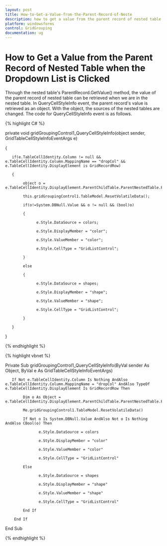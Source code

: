```yaml
---
layout: post
title: How-to-Get-a-Value-from-the-Parent-Record-of-Neste
description: how to get a value from the parent record of nested table when the dropdown list is clicked
platform: windowsforms
control: GridGrouping
documentation: ug
---
```


# How to Get a Value from the Parent Record of Nested Table when the Dropdown List is Clicked

Through the nested table's ParentRecord.GetValue() method, the value of the parent record of nested table can be retrieved when we are in the nested table. In QueryCellStyleInfo event, the parent record's value is retrieved as an object. With the object, the sources of the nested tables are changed. The code for QueryCellStyleInfo event is as follows.




{% highlight C# %}


private void gridGroupingControl1_QueryCellStyleInfo(object sender, GridTableCellStyleInfoEventArgs e)

{

       if(e.TableCellIdentity.Column != null && e.TableCellIdentity.Column.MappingName == "dropCol" && e.TableCellIdentity.DisplayElement is GridRecordRow)

       {

            object o = e.TableCellIdentity.DisplayElement.ParentChildTable.ParentNestedTable.ParentRecord.GetValue("check");

            this.gridGroupingControl1.TableModel.ResetVolatileData();

            if(o!=System.DBNull.Value && o != null && (bool)o)

            {

                  e.Style.DataSource = colors;

                  e.Style.DisplayMember = "color";

                  e.Style.ValueMember = "color";

                  e.Style.CellType = "GridListControl";

            }

            else

            {

                  e.Style.DataSource = shapes;

                  e.Style.DisplayMember = "shape";

                  e.Style.ValueMember = "shape";

                  e.Style.CellType = "GridListControl";

            }

       }

}


{% endhighlight %}



{% highlight vbnet %}

Private Sub gridGroupingControl1_QueryCellStyleInfo(ByVal sender As Object, ByVal e As GridTableCellStyleInfoEventArgs)

       If Not e.TableCellIdentity.Column Is Nothing AndAlso e.TableCellIdentity.Column.MappingName = "dropCol" AndAlso TypeOf e.TableCellIdentity.DisplayElement Is GridRecordRow Then

            Dim o As Object = e.TableCellIdentity.DisplayElement.ParentChildTable.ParentNestedTable.ParentRecord.GetValue("check")

            Me.gridGroupingControl1.TableModel.ResetVolatileData()

            If Not o Is System.DBNull.Value AndAlso Not o Is Nothing AndAlso CBool(o) Then

                   e.Style.DataSource = colors

                   e.Style.DisplayMember = "color"

                   e.Style.ValueMember = "color"

                   e.Style.CellType = "GridListControl"

            Else

                   e.Style.DataSource = shapes

                   e.Style.DisplayMember = "shape"

                   e.Style.ValueMember = "shape"

                   e.Style.CellType = "GridListControl"

            End If

        End If

End Sub


{% endhighlight %}
